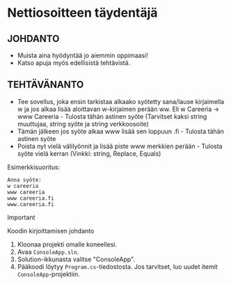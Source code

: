 # Nettiosoitteen täydentäjä

## JOHDANTO
- Muista aina hyödyntää jo aiemmin oppimaasi!
- Katso apuja myös edellisistä tehtävistä.
 
## TEHTÄVÄNANTO
- Tee sovellus, joka ensin tarkistaa alkaako syötetty sana/lause kirjaimella w ja jos alkaa lisää aloittavan w-kirjaimen perään ww. Eli w Careeria -> www Careeria - Tulosta tähän astinen syöte
(Tarvitset kaksi string muuttujaa, string syöte ja string verkkoosoite)
- Tämän jälkeen jos syöte alkaa www lisää sen loppuun .fi  - Tulosta tähän astinen syöte
- Poista nyt vielä välilyönnit ja lisää piste www merkkien perään - Tulosta syöte vielä kerran
(Vinkki: string, Replace, Equals)

Esimerkkisuoritus:
```
Anna syöte:
w careeria
www careeria
www careeria.fi
www.careeria.fi

```


> [!IMPORTANT]
> Koodin kirjoittamisen johdanto
1. Kloonaa projekti omalle koneellesi.
2. Avaa `ConsoleApp.sln`.
3. Solution-ikkunasta valitse "ConsoleApp".
4. Pääkoodi löytyy `Program.cs`-tiedostosta. Jos tarvitset, luo uudet itemit `ConsoleApp`-projektiin.
